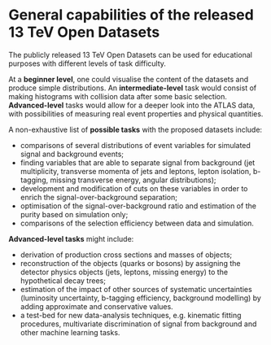 # General capabilities of the released 13 TeV Open Datasets

The publicly released 13 TeV Open Datasets can be used for educational purposes with different levels of task difficulty. 

At a **beginner level**, one could visualise the content of the datasets and produce simple distributions. An **intermediate-level** task would consist of making histograms with collision data after some basic selection. **Advanced-level** tasks would allow for a deeper look into the ATLAS data, with possibilities of measuring real event properties and physical quantities.

A non-exhaustive list of **possible tasks** with the proposed datasets include: 

+ comparisons of several distributions of event variables for simulated signal and background events; 
+ finding variables that are able to separate signal from background (jet multiplicity, transverse momenta of jets and leptons, lepton
isolation, b-tagging, missing transverse energy, angular distributions);
+ development and modification of cuts on these variables in order to enrich the signal-over-background separation; 
+ optimisation of the signal-over-background ratio and estimation of the purity based on simulation only; 
+ comparisons of the selection efficiency between data and simulation.

**Advanced-level tasks** might include: 

+ derivation of production cross sections and masses of objects;
+ reconstruction of the objects (quarks or bosons) by assigning the detector physics objects (jets, leptons, missing energy) to the hypothetical decay trees; 
+ estimation of the impact of other sources of systematic uncertainties (luminosity uncertainty, b-tagging efficiency, background modelling) by adding approximate and conservative values.
+ a test-bed for new data-analysis techniques, e.g. kinematic fitting procedures, multivariate discrimination of signal from background and other machine learning tasks. 
